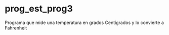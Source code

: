 # prog_est_prog3
Programa que mide una temperatura en grados Centígrados y lo convierte a Fahrenheit
